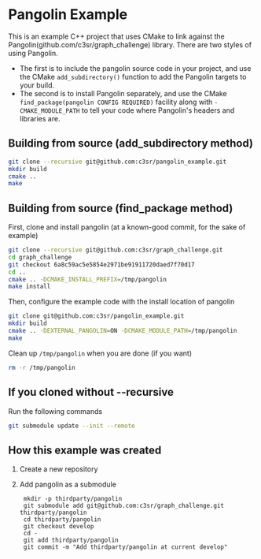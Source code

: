 # Pangolin Example

This is an example C++ project that uses CMake to link against the Pangolin(github.com/c3sr/graph_challenge) library.
There are two styles of using Pangolin.

* The first is to include the pangolin source code in your project, and use the CMake `add_subdirectory()` function to add the Pangolin targets to your build.
* The second is to install Pangolin separately, and use the CMake `find_package(pangolin CONFIG REQUIRED)` facility along with `-CMAKE_MODULE_PATH` to tell your code where Pangolin's headers and libraries are.

## Building from source (add_subdirectory method)

```bash
git clone --recursive git@github.com:c3sr/pangolin_example.git 
mkdir build
cmake ..
make
```

## Building from source (find_package method)

First, clone and install pangolin (at a known-good commit, for the sake of example)

```bash
git clone --recursive git@github.com:c3sr/graph_challenge.git
cd graph_challenge
git checkout 6a8c59ac5e5854e2971be91911720daed7f70d17
cd ..
cmake .. -DCMAKE_INSTALL_PREFIX=/tmp/pangolin
make install
```

Then, configure the example code with the install location of pangolin


```bash
git clone git@github.com:c3sr/pangolin_example.git 
mkdir build
cmake .. -DEXTERNAL_PANGOLIN=ON -DCMAKE_MODULE_PATH=/tmp/pangolin
make
```

Clean up `/tmp/pangolin` when you are done (if you want)

```bash
rm -r /tmp/pangolin
```

## If you cloned without --recursive

Run the following commands

```bash
git submodule update --init --remote
```


## How this example was created

1. Create a new repository
2. Add pangolin as a submodule

        mkdir -p thirdparty/pangolin
        git submodule add git@github.com:c3sr/graph_challenge.git thirdparty/pangolin
        cd thirdparty/pangolin
        git checkout develop
        cd -
        git add thirdparty/pangolin
        git commit -m "Add thirdparty/pangolin at current develop"